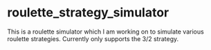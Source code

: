 # roulette_strategy_simulator

This is a roulette simulator which I am working on to simulate various roulette strategies. Currently only supports the 3/2 strategy.

